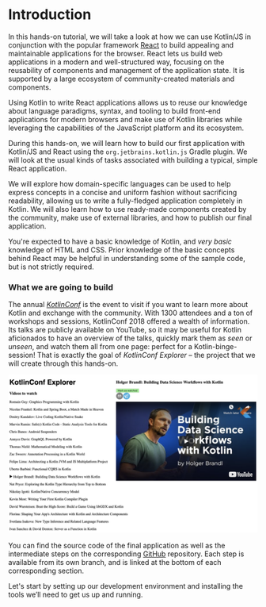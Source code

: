 # Introduction

In this hands-on tutorial, we will take a look at how we can use Kotlin/JS in conjunction with the popular framework [React](https://reactjs.org/) to build appealing and maintainable applications for the browser. React lets us build web applications in a modern and well-structured way, focusing on the reusability of components and management of the application state. It is supported by a large ecosystem of community-created materials and components.

Using Kotlin to write React applications allows us to reuse our knowledge about language paradigms, syntax, and tooling to build front-end applications for modern browsers and make use of Kotlin libraries while leveraging the capabilities of the JavaScript platform and its ecosystem.

During this hands-on, we will learn how to build our first application with Kotlin/JS and React using the `org.jetbrains.kotlin.js` Gradle plugin. We will look at the usual kinds of tasks associated with building a typical, simple React application.

We will explore how domain-specific languages can be used to help express concepts in a concise and uniform fashion without sacrificing readability, allowing us to write a fully-fledged application completely in Kotlin. We will also learn how to use ready-made components created by the community, make use of external libraries, and how to publish our final application.

You're expected to have a basic knowledge of Kotlin, and *very basic* knowledge of HTML and CSS. Prior knowledge of the basic concepts behind React may be helpful in understanding some of the sample code, but is not strictly required.

### What we are going to build

The annual [*KotlinConf*](https://kotlinconf.com/) is the event to visit if you want to learn more about Kotlin and exchange with the community. With 1300 attendees and a ton of workshops and sessions, KotlinConf 2018 offered a wealth of information. Its talks are publicly available on YouTube, so it may be useful for Kotlin aficionados to have an overview of the talks, quickly mark them as *seen* or *unseen*, and watch them all from one page: perfect for a Kotlin-binge-session! That is exactly the goal of *KotlinConf Explorer* – the project that we will create through this hands-on.

![image-20190729201914738](./assets/image-20190729201914738.png)

You can find the source code of the final application as well as the intermediate steps on the corresponding [GitHub](https://github.com/kotlin-hands-on/web-app-react-kotlin-js) repository. Each step is available from its own branch, and is linked at the bottom of each corresponding section.

Let's start by setting up our development environment and installing the tools we’ll need to get us up and running.

